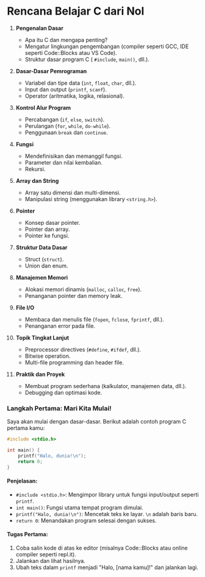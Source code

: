 # Rencana Belajar C dari Nol
1. **Pengenalan Dasar**
   - Apa itu C dan mengapa penting?
   - Mengatur lingkungan pengembangan (compiler seperti GCC, IDE seperti Code::Blocks atau VS Code).
   - Struktur dasar program C ( `#include`, `main()`, dll.).

2. **Dasar-Dasar Pemrograman**
   - Variabel dan tipe data (`int`, `float`, `char`, dll.).
   - Input dan output (`printf`, `scanf`).
   - Operator (aritmatika, logika, relasional).

3. **Kontrol Alur Program**
   - Percabangan (`if`, `else`, `switch`).
   - Perulangan (`for`, `while`, `do-while`).
   - Penggunaan `break` dan `continue`.

4. **Fungsi**
   - Mendefinisikan dan memanggil fungsi.
   - Parameter dan nilai kembalian.
   - Rekursi.

5. **Array dan String**
   - Array satu dimensi dan multi-dimensi.
   - Manipulasi string (menggunakan library `<string.h>`).

6. **Pointer**
   - Konsep dasar pointer.
   - Pointer dan array.
   - Pointer ke fungsi.

7. **Struktur Data Dasar**
   - Struct (`struct`).
   - Union dan enum.

8. **Manajemen Memori**
   - Alokasi memori dinamis (`malloc`, `calloc`, `free`).
   - Penanganan pointer dan memory leak.

9. **File I/O**
   - Membaca dan menulis file (`fopen`, `fclose`, `fprintf`, dll.).
   - Penanganan error pada file.

10. **Topik Tingkat Lanjut**
    - Preprocessor directives (`#define`, `#ifdef`, dll.).
    - Bitwise operation.
    - Multi-file programming dan header file.

11. **Praktik dan Proyek**
    - Membuat program sederhana (kalkulator, manajemen data, dll.).
    - Debugging dan optimasi kode.

### Langkah Pertama: Mari Kita Mulai!
Saya akan mulai dengan dasar-dasar. Berikut adalah contoh program C pertama kamu:

```c
#include <stdio.h>

int main() {
    printf("Halo, dunia!\n");
    return 0;
}
```

#### Penjelasan:
- `#include <stdio.h>`: Mengimpor library untuk fungsi input/output seperti `printf`.
- `int main()`: Fungsi utama tempat program dimulai.
- `printf("Halo, dunia!\n")`: Mencetak teks ke layar. `\n` adalah baris baru.
- `return 0`: Menandakan program selesai dengan sukses.

#### Tugas Pertama:
1. Coba salin kode di atas ke editor (misalnya Code::Blocks atau online compiler seperti repl.it).
2. Jalankan dan lihat hasilnya.
3. Ubah teks dalam `printf` menjadi "Halo, [nama kamu]!" dan jalankan lagi.
